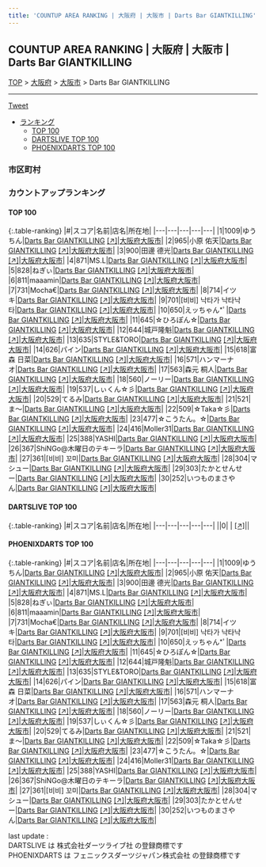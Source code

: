 ```yaml
---
title: 'COUNTUP AREA RANKING | 大阪府 | 大阪市 | Darts Bar GIANTKILLING'
---
```

## COUNTUP AREA RANKING | 大阪府 | 大阪市 | Darts Bar GIANTKILLING

[TOP](/darts/rank/) > [大阪府](/darts/rank/大阪府/) > [大阪市](/darts/rank/大阪府/大阪市/) > Darts Bar GIANTKILLING

___

<a href="https://twitter.com/share?ref_src=twsrc%5Etfw" data-text="COUNTUP AREA RANKING | 大阪府大阪市Darts Bar GIANTKILLING" class="twitter-share-button" data-hashtags="DARTSLIVE,PHOENIXDARTS,darts,ダーツ" data-show-count="false">Tweet</a>

* [ランキング](#カウントアップランキング)
    * [TOP 100](#top-100)
    * [DARTSLIVE TOP 100](#dartslive-top-100)
    * [PHOENIXDARTS TOP 100](#phoenixdarts-top-100)

### 市区町村

<ul>

</ul>

### カウントアップランキング

#### TOP 100



{:.table-ranking}
|#|スコア|名前|店名|所在地|
|---|---|---|---|---|
|1|1009|<span class="rank-name-pd">ゆうちん</span>|<a href="/darts/rank/shops/95993.html">Darts Bar GIANTKILLING</a> <a href="https://vs.phoenixdarts.com/jp/shop/shopDetailInfo/s_95993?s_seq=95993">[↗]</a>|<a href="/darts/rank/大阪府/大阪市">大阪府大阪市</a>|
|2|965|<span class="rank-name-pd"><span class="pro-icon-pd"></span>小原 佑天</span>|<a href="/darts/rank/shops/95993.html">Darts Bar GIANTKILLING</a> <a href="https://vs.phoenixdarts.com/jp/shop/shopDetailInfo/s_95993?s_seq=95993">[↗]</a>|<a href="/darts/rank/大阪府/大阪市">大阪府大阪市</a>|
|3|900|<span class="rank-name-pd"><span class="pro-icon-pd"></span>田邊 德光</span>|<a href="/darts/rank/shops/95993.html">Darts Bar GIANTKILLING</a> <a href="https://vs.phoenixdarts.com/jp/shop/shopDetailInfo/s_95993?s_seq=95993">[↗]</a>|<a href="/darts/rank/大阪府/大阪市">大阪府大阪市</a>|
|4|871|<span class="rank-name-pd">MS.L</span>|<a href="/darts/rank/shops/95993.html">Darts Bar GIANTKILLING</a> <a href="https://vs.phoenixdarts.com/jp/shop/shopDetailInfo/s_95993?s_seq=95993">[↗]</a>|<a href="/darts/rank/大阪府/大阪市">大阪府大阪市</a>|
|5|828|<span class="rank-name-pd">ねぎぃ</span>|<a href="/darts/rank/shops/95993.html">Darts Bar GIANTKILLING</a> <a href="https://vs.phoenixdarts.com/jp/shop/shopDetailInfo/s_95993?s_seq=95993">[↗]</a>|<a href="/darts/rank/大阪府/大阪市">大阪府大阪市</a>|
|6|811|<span class="rank-name-pd">maaamin</span>|<a href="/darts/rank/shops/95993.html">Darts Bar GIANTKILLING</a> <a href="https://vs.phoenixdarts.com/jp/shop/shopDetailInfo/s_95993?s_seq=95993">[↗]</a>|<a href="/darts/rank/大阪府/大阪市">大阪府大阪市</a>|
|7|731|<span class="rank-name-pd">Mocha€</span>|<a href="/darts/rank/shops/95993.html">Darts Bar GIANTKILLING</a> <a href="https://vs.phoenixdarts.com/jp/shop/shopDetailInfo/s_95993?s_seq=95993">[↗]</a>|<a href="/darts/rank/大阪府/大阪市">大阪府大阪市</a>|
|8|714|<span class="rank-name-pd">イツキ</span>|<a href="/darts/rank/shops/95993.html">Darts Bar GIANTKILLING</a> <a href="https://vs.phoenixdarts.com/jp/shop/shopDetailInfo/s_95993?s_seq=95993">[↗]</a>|<a href="/darts/rank/大阪府/大阪市">大阪府大阪市</a>|
|9|701|<span class="rank-name-pd">[비비] 낙타가 낙타낙타</span>|<a href="/darts/rank/shops/95993.html">Darts Bar GIANTKILLING</a> <a href="https://vs.phoenixdarts.com/jp/shop/shopDetailInfo/s_95993?s_seq=95993">[↗]</a>|<a href="/darts/rank/大阪府/大阪市">大阪府大阪市</a>|
|10|650|<span class="rank-name-pd">えッちゃん*ﾟ</span>|<a href="/darts/rank/shops/95993.html">Darts Bar GIANTKILLING</a> <a href="https://vs.phoenixdarts.com/jp/shop/shopDetailInfo/s_95993?s_seq=95993">[↗]</a>|<a href="/darts/rank/大阪府/大阪市">大阪府大阪市</a>|
|11|645|<span class="rank-name-pd">☆ひろぽん☆</span>|<a href="/darts/rank/shops/95993.html">Darts Bar GIANTKILLING</a> <a href="https://vs.phoenixdarts.com/jp/shop/shopDetailInfo/s_95993?s_seq=95993">[↗]</a>|<a href="/darts/rank/大阪府/大阪市">大阪府大阪市</a>|
|12|644|<span class="rank-name-pd">城戸隆魁</span>|<a href="/darts/rank/shops/95993.html">Darts Bar GIANTKILLING</a> <a href="https://vs.phoenixdarts.com/jp/shop/shopDetailInfo/s_95993?s_seq=95993">[↗]</a>|<a href="/darts/rank/大阪府/大阪市">大阪府大阪市</a>|
|13|635|<span class="rank-name-pd">STYLE&amp;TORO</span>|<a href="/darts/rank/shops/95993.html">Darts Bar GIANTKILLING</a> <a href="https://vs.phoenixdarts.com/jp/shop/shopDetailInfo/s_95993?s_seq=95993">[↗]</a>|<a href="/darts/rank/大阪府/大阪市">大阪府大阪市</a>|
|14|626|<span class="rank-name-pd">パイン</span>|<a href="/darts/rank/shops/95993.html">Darts Bar GIANTKILLING</a> <a href="https://vs.phoenixdarts.com/jp/shop/shopDetailInfo/s_95993?s_seq=95993">[↗]</a>|<a href="/darts/rank/大阪府/大阪市">大阪府大阪市</a>|
|15|618|<span class="rank-name-pd"><span class="pro-icon-pd"></span>富森 日菜</span>|<a href="/darts/rank/shops/95993.html">Darts Bar GIANTKILLING</a> <a href="https://vs.phoenixdarts.com/jp/shop/shopDetailInfo/s_95993?s_seq=95993">[↗]</a>|<a href="/darts/rank/大阪府/大阪市">大阪府大阪市</a>|
|16|571|<span class="rank-name-pd">ハンマーナオ</span>|<a href="/darts/rank/shops/95993.html">Darts Bar GIANTKILLING</a> <a href="https://vs.phoenixdarts.com/jp/shop/shopDetailInfo/s_95993?s_seq=95993">[↗]</a>|<a href="/darts/rank/大阪府/大阪市">大阪府大阪市</a>|
|17|563|<span class="rank-name-pd">森元 桐人</span>|<a href="/darts/rank/shops/95993.html">Darts Bar GIANTKILLING</a> <a href="https://vs.phoenixdarts.com/jp/shop/shopDetailInfo/s_95993?s_seq=95993">[↗]</a>|<a href="/darts/rank/大阪府/大阪市">大阪府大阪市</a>|
|18|560|<span class="rank-name-pd">ノーリー</span>|<a href="/darts/rank/shops/95993.html">Darts Bar GIANTKILLING</a> <a href="https://vs.phoenixdarts.com/jp/shop/shopDetailInfo/s_95993?s_seq=95993">[↗]</a>|<a href="/darts/rank/大阪府/大阪市">大阪府大阪市</a>|
|19|537|<span class="rank-name-pd">しぃくん☆彡</span>|<a href="/darts/rank/shops/95993.html">Darts Bar GIANTKILLING</a> <a href="https://vs.phoenixdarts.com/jp/shop/shopDetailInfo/s_95993?s_seq=95993">[↗]</a>|<a href="/darts/rank/大阪府/大阪市">大阪府大阪市</a>|
|20|529|<span class="rank-name-pd">てるみ</span>|<a href="/darts/rank/shops/95993.html">Darts Bar GIANTKILLING</a> <a href="https://vs.phoenixdarts.com/jp/shop/shopDetailInfo/s_95993?s_seq=95993">[↗]</a>|<a href="/darts/rank/大阪府/大阪市">大阪府大阪市</a>|
|21|521|<span class="rank-name-pd">ま〜</span>|<a href="/darts/rank/shops/95993.html">Darts Bar GIANTKILLING</a> <a href="https://vs.phoenixdarts.com/jp/shop/shopDetailInfo/s_95993?s_seq=95993">[↗]</a>|<a href="/darts/rank/大阪府/大阪市">大阪府大阪市</a>|
|22|509|<span class="rank-name-pd">☆Taka☆彡</span>|<a href="/darts/rank/shops/95993.html">Darts Bar GIANTKILLING</a> <a href="https://vs.phoenixdarts.com/jp/shop/shopDetailInfo/s_95993?s_seq=95993">[↗]</a>|<a href="/darts/rank/大阪府/大阪市">大阪府大阪市</a>|
|23|477|<span class="rank-name-pd">☆こうたん。☆</span>|<a href="/darts/rank/shops/95993.html">Darts Bar GIANTKILLING</a> <a href="https://vs.phoenixdarts.com/jp/shop/shopDetailInfo/s_95993?s_seq=95993">[↗]</a>|<a href="/darts/rank/大阪府/大阪市">大阪府大阪市</a>|
|24|416|<span class="rank-name-pd">Moller31</span>|<a href="/darts/rank/shops/95993.html">Darts Bar GIANTKILLING</a> <a href="https://vs.phoenixdarts.com/jp/shop/shopDetailInfo/s_95993?s_seq=95993">[↗]</a>|<a href="/darts/rank/大阪府/大阪市">大阪府大阪市</a>|
|25|388|<span class="rank-name-pd">YASHI</span>|<a href="/darts/rank/shops/95993.html">Darts Bar GIANTKILLING</a> <a href="https://vs.phoenixdarts.com/jp/shop/shopDetailInfo/s_95993?s_seq=95993">[↗]</a>|<a href="/darts/rank/大阪府/大阪市">大阪府大阪市</a>|
|26|367|<span class="rank-name-pd">ShiNGo@木曜日のテキーラ</span>|<a href="/darts/rank/shops/95993.html">Darts Bar GIANTKILLING</a> <a href="https://vs.phoenixdarts.com/jp/shop/shopDetailInfo/s_95993?s_seq=95993">[↗]</a>|<a href="/darts/rank/大阪府/大阪市">大阪府大阪市</a>|
|27|361|<span class="rank-name-pd">[비비] 꼬미</span>|<a href="/darts/rank/shops/95993.html">Darts Bar GIANTKILLING</a> <a href="https://vs.phoenixdarts.com/jp/shop/shopDetailInfo/s_95993?s_seq=95993">[↗]</a>|<a href="/darts/rank/大阪府/大阪市">大阪府大阪市</a>|
|28|304|<span class="rank-name-pd">マシュー</span>|<a href="/darts/rank/shops/95993.html">Darts Bar GIANTKILLING</a> <a href="https://vs.phoenixdarts.com/jp/shop/shopDetailInfo/s_95993?s_seq=95993">[↗]</a>|<a href="/darts/rank/大阪府/大阪市">大阪府大阪市</a>|
|29|303|<span class="rank-name-pd">たかとせんせー</span>|<a href="/darts/rank/shops/95993.html">Darts Bar GIANTKILLING</a> <a href="https://vs.phoenixdarts.com/jp/shop/shopDetailInfo/s_95993?s_seq=95993">[↗]</a>|<a href="/darts/rank/大阪府/大阪市">大阪府大阪市</a>|
|30|252|<span class="rank-name-pd">いつものまさやん</span>|<a href="/darts/rank/shops/95993.html">Darts Bar GIANTKILLING</a> <a href="https://vs.phoenixdarts.com/jp/shop/shopDetailInfo/s_95993?s_seq=95993">[↗]</a>|<a href="/darts/rank/大阪府/大阪市">大阪府大阪市</a>|


#### DARTSLIVE TOP 100



{:.table-ranking}
|#|スコア|名前|店名|所在地|
|---|---|---|---|---|
||0|<span class="rank-name-dl"> </span>|<a href="/darts/rank/shops/.html"></a> <a href="">[↗]</a>|<a href="/darts/rank//"></a>|


#### PHOENIXDARTS TOP 100



{:.table-ranking}
|#|スコア|名前|店名|所在地|
|---|---|---|---|---|
|1|1009|<span class="rank-name-pd">ゆうちん</span>|<a href="/darts/rank/shops/95993.html">Darts Bar GIANTKILLING</a> <a href="https://vs.phoenixdarts.com/jp/shop/shopDetailInfo/s_95993?s_seq=95993">[↗]</a>|<a href="/darts/rank/大阪府/大阪市">大阪府大阪市</a>|
|2|965|<span class="rank-name-pd"><span class="pro-icon-pd"></span>小原 佑天</span>|<a href="/darts/rank/shops/95993.html">Darts Bar GIANTKILLING</a> <a href="https://vs.phoenixdarts.com/jp/shop/shopDetailInfo/s_95993?s_seq=95993">[↗]</a>|<a href="/darts/rank/大阪府/大阪市">大阪府大阪市</a>|
|3|900|<span class="rank-name-pd"><span class="pro-icon-pd"></span>田邊 德光</span>|<a href="/darts/rank/shops/95993.html">Darts Bar GIANTKILLING</a> <a href="https://vs.phoenixdarts.com/jp/shop/shopDetailInfo/s_95993?s_seq=95993">[↗]</a>|<a href="/darts/rank/大阪府/大阪市">大阪府大阪市</a>|
|4|871|<span class="rank-name-pd">MS.L</span>|<a href="/darts/rank/shops/95993.html">Darts Bar GIANTKILLING</a> <a href="https://vs.phoenixdarts.com/jp/shop/shopDetailInfo/s_95993?s_seq=95993">[↗]</a>|<a href="/darts/rank/大阪府/大阪市">大阪府大阪市</a>|
|5|828|<span class="rank-name-pd">ねぎぃ</span>|<a href="/darts/rank/shops/95993.html">Darts Bar GIANTKILLING</a> <a href="https://vs.phoenixdarts.com/jp/shop/shopDetailInfo/s_95993?s_seq=95993">[↗]</a>|<a href="/darts/rank/大阪府/大阪市">大阪府大阪市</a>|
|6|811|<span class="rank-name-pd">maaamin</span>|<a href="/darts/rank/shops/95993.html">Darts Bar GIANTKILLING</a> <a href="https://vs.phoenixdarts.com/jp/shop/shopDetailInfo/s_95993?s_seq=95993">[↗]</a>|<a href="/darts/rank/大阪府/大阪市">大阪府大阪市</a>|
|7|731|<span class="rank-name-pd">Mocha€</span>|<a href="/darts/rank/shops/95993.html">Darts Bar GIANTKILLING</a> <a href="https://vs.phoenixdarts.com/jp/shop/shopDetailInfo/s_95993?s_seq=95993">[↗]</a>|<a href="/darts/rank/大阪府/大阪市">大阪府大阪市</a>|
|8|714|<span class="rank-name-pd">イツキ</span>|<a href="/darts/rank/shops/95993.html">Darts Bar GIANTKILLING</a> <a href="https://vs.phoenixdarts.com/jp/shop/shopDetailInfo/s_95993?s_seq=95993">[↗]</a>|<a href="/darts/rank/大阪府/大阪市">大阪府大阪市</a>|
|9|701|<span class="rank-name-pd">[비비] 낙타가 낙타낙타</span>|<a href="/darts/rank/shops/95993.html">Darts Bar GIANTKILLING</a> <a href="https://vs.phoenixdarts.com/jp/shop/shopDetailInfo/s_95993?s_seq=95993">[↗]</a>|<a href="/darts/rank/大阪府/大阪市">大阪府大阪市</a>|
|10|650|<span class="rank-name-pd">えッちゃん*ﾟ</span>|<a href="/darts/rank/shops/95993.html">Darts Bar GIANTKILLING</a> <a href="https://vs.phoenixdarts.com/jp/shop/shopDetailInfo/s_95993?s_seq=95993">[↗]</a>|<a href="/darts/rank/大阪府/大阪市">大阪府大阪市</a>|
|11|645|<span class="rank-name-pd">☆ひろぽん☆</span>|<a href="/darts/rank/shops/95993.html">Darts Bar GIANTKILLING</a> <a href="https://vs.phoenixdarts.com/jp/shop/shopDetailInfo/s_95993?s_seq=95993">[↗]</a>|<a href="/darts/rank/大阪府/大阪市">大阪府大阪市</a>|
|12|644|<span class="rank-name-pd">城戸隆魁</span>|<a href="/darts/rank/shops/95993.html">Darts Bar GIANTKILLING</a> <a href="https://vs.phoenixdarts.com/jp/shop/shopDetailInfo/s_95993?s_seq=95993">[↗]</a>|<a href="/darts/rank/大阪府/大阪市">大阪府大阪市</a>|
|13|635|<span class="rank-name-pd">STYLE&amp;TORO</span>|<a href="/darts/rank/shops/95993.html">Darts Bar GIANTKILLING</a> <a href="https://vs.phoenixdarts.com/jp/shop/shopDetailInfo/s_95993?s_seq=95993">[↗]</a>|<a href="/darts/rank/大阪府/大阪市">大阪府大阪市</a>|
|14|626|<span class="rank-name-pd">パイン</span>|<a href="/darts/rank/shops/95993.html">Darts Bar GIANTKILLING</a> <a href="https://vs.phoenixdarts.com/jp/shop/shopDetailInfo/s_95993?s_seq=95993">[↗]</a>|<a href="/darts/rank/大阪府/大阪市">大阪府大阪市</a>|
|15|618|<span class="rank-name-pd"><span class="pro-icon-pd"></span>富森 日菜</span>|<a href="/darts/rank/shops/95993.html">Darts Bar GIANTKILLING</a> <a href="https://vs.phoenixdarts.com/jp/shop/shopDetailInfo/s_95993?s_seq=95993">[↗]</a>|<a href="/darts/rank/大阪府/大阪市">大阪府大阪市</a>|
|16|571|<span class="rank-name-pd">ハンマーナオ</span>|<a href="/darts/rank/shops/95993.html">Darts Bar GIANTKILLING</a> <a href="https://vs.phoenixdarts.com/jp/shop/shopDetailInfo/s_95993?s_seq=95993">[↗]</a>|<a href="/darts/rank/大阪府/大阪市">大阪府大阪市</a>|
|17|563|<span class="rank-name-pd">森元 桐人</span>|<a href="/darts/rank/shops/95993.html">Darts Bar GIANTKILLING</a> <a href="https://vs.phoenixdarts.com/jp/shop/shopDetailInfo/s_95993?s_seq=95993">[↗]</a>|<a href="/darts/rank/大阪府/大阪市">大阪府大阪市</a>|
|18|560|<span class="rank-name-pd">ノーリー</span>|<a href="/darts/rank/shops/95993.html">Darts Bar GIANTKILLING</a> <a href="https://vs.phoenixdarts.com/jp/shop/shopDetailInfo/s_95993?s_seq=95993">[↗]</a>|<a href="/darts/rank/大阪府/大阪市">大阪府大阪市</a>|
|19|537|<span class="rank-name-pd">しぃくん☆彡</span>|<a href="/darts/rank/shops/95993.html">Darts Bar GIANTKILLING</a> <a href="https://vs.phoenixdarts.com/jp/shop/shopDetailInfo/s_95993?s_seq=95993">[↗]</a>|<a href="/darts/rank/大阪府/大阪市">大阪府大阪市</a>|
|20|529|<span class="rank-name-pd">てるみ</span>|<a href="/darts/rank/shops/95993.html">Darts Bar GIANTKILLING</a> <a href="https://vs.phoenixdarts.com/jp/shop/shopDetailInfo/s_95993?s_seq=95993">[↗]</a>|<a href="/darts/rank/大阪府/大阪市">大阪府大阪市</a>|
|21|521|<span class="rank-name-pd">ま〜</span>|<a href="/darts/rank/shops/95993.html">Darts Bar GIANTKILLING</a> <a href="https://vs.phoenixdarts.com/jp/shop/shopDetailInfo/s_95993?s_seq=95993">[↗]</a>|<a href="/darts/rank/大阪府/大阪市">大阪府大阪市</a>|
|22|509|<span class="rank-name-pd">☆Taka☆彡</span>|<a href="/darts/rank/shops/95993.html">Darts Bar GIANTKILLING</a> <a href="https://vs.phoenixdarts.com/jp/shop/shopDetailInfo/s_95993?s_seq=95993">[↗]</a>|<a href="/darts/rank/大阪府/大阪市">大阪府大阪市</a>|
|23|477|<span class="rank-name-pd">☆こうたん。☆</span>|<a href="/darts/rank/shops/95993.html">Darts Bar GIANTKILLING</a> <a href="https://vs.phoenixdarts.com/jp/shop/shopDetailInfo/s_95993?s_seq=95993">[↗]</a>|<a href="/darts/rank/大阪府/大阪市">大阪府大阪市</a>|
|24|416|<span class="rank-name-pd">Moller31</span>|<a href="/darts/rank/shops/95993.html">Darts Bar GIANTKILLING</a> <a href="https://vs.phoenixdarts.com/jp/shop/shopDetailInfo/s_95993?s_seq=95993">[↗]</a>|<a href="/darts/rank/大阪府/大阪市">大阪府大阪市</a>|
|25|388|<span class="rank-name-pd">YASHI</span>|<a href="/darts/rank/shops/95993.html">Darts Bar GIANTKILLING</a> <a href="https://vs.phoenixdarts.com/jp/shop/shopDetailInfo/s_95993?s_seq=95993">[↗]</a>|<a href="/darts/rank/大阪府/大阪市">大阪府大阪市</a>|
|26|367|<span class="rank-name-pd">ShiNGo@木曜日のテキーラ</span>|<a href="/darts/rank/shops/95993.html">Darts Bar GIANTKILLING</a> <a href="https://vs.phoenixdarts.com/jp/shop/shopDetailInfo/s_95993?s_seq=95993">[↗]</a>|<a href="/darts/rank/大阪府/大阪市">大阪府大阪市</a>|
|27|361|<span class="rank-name-pd">[비비] 꼬미</span>|<a href="/darts/rank/shops/95993.html">Darts Bar GIANTKILLING</a> <a href="https://vs.phoenixdarts.com/jp/shop/shopDetailInfo/s_95993?s_seq=95993">[↗]</a>|<a href="/darts/rank/大阪府/大阪市">大阪府大阪市</a>|
|28|304|<span class="rank-name-pd">マシュー</span>|<a href="/darts/rank/shops/95993.html">Darts Bar GIANTKILLING</a> <a href="https://vs.phoenixdarts.com/jp/shop/shopDetailInfo/s_95993?s_seq=95993">[↗]</a>|<a href="/darts/rank/大阪府/大阪市">大阪府大阪市</a>|
|29|303|<span class="rank-name-pd">たかとせんせー</span>|<a href="/darts/rank/shops/95993.html">Darts Bar GIANTKILLING</a> <a href="https://vs.phoenixdarts.com/jp/shop/shopDetailInfo/s_95993?s_seq=95993">[↗]</a>|<a href="/darts/rank/大阪府/大阪市">大阪府大阪市</a>|
|30|252|<span class="rank-name-pd">いつものまさやん</span>|<a href="/darts/rank/shops/95993.html">Darts Bar GIANTKILLING</a> <a href="https://vs.phoenixdarts.com/jp/shop/shopDetailInfo/s_95993?s_seq=95993">[↗]</a>|<a href="/darts/rank/大阪府/大阪市">大阪府大阪市</a>|


<div class="footer border-top border-gray-light mt-5 pt-3 text-right text-gray">
    last update : <span style="font-weight: italic" id="foot_last_modified"></span><br />
    DARTSLIVE は 株式会社ダーツライブ社 の登録商標です<br />
    PHOENIXDARTS は フェニックスダーツジャパン株式会社 の登録商標です<br />
</div>

<script src="https://cdnjs.cloudflare.com/ajax/libs/jquery.tablesorter/2.31.3/js/jquery.tablesorter.min.js" integrity="sha512-qzgd5cYSZcosqpzpn7zF2ZId8f/8CHmFKZ8j7mU4OUXTNRd5g+ZHBPsgKEwoqxCtdQvExE5LprwwPAgoicguNg==" crossorigin="anonymous" referrerpolicy="no-referrer"></script>
<link rel="stylesheet" href="https://cdnjs.cloudflare.com/ajax/libs/jquery.tablesorter/2.31.3/css/theme.default.min.css" integrity="sha512-wghhOJkjQX0Lh3NSWvNKeZ0ZpNn+SPVXX1Qyc9OCaogADktxrBiBdKGDoqVUOyhStvMBmJQ8ZdMHiR3wuEq8+w==" crossorigin="anonymous" referrerpolicy="no-referrer" />
<script>
$(function() {
    $(".table-ranking").tablesorter({sortList:[[0, 0]]});
    $("#foot_last_modified").text(formatDate(new Date(document.lastModified), 'yyyy-MM-dd HH:mm:ss'));
});
</script>

<script async src="https://platform.twitter.com/widgets.js" charset="utf-8"></script>